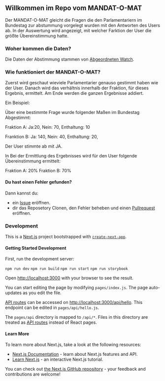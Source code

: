 ## Willkommen im Repo vom MANDAT-O-MAT

Der MANDAT-O-MAT gleicht die Fragen die den Parlamentariern im Bundestag zur abstummung vorgelegt wurden mit den Antworten des Users ab. In der Auswertung wird angezeigt, mit welcher Farktion der User die größte Übereinstimmung hatte.


### Woher kommen die Daten?

Die Daten der Abstimmung stammen von [Abgeordneten Watch](https://www.abgeordnetenwatch.de).

### Wie funktioniert der MANDAT-O-MAT?

Zuerst wird geschaut wieviele Parlamentarier genauso gestimmt haben wie der User. Danach wird das verhältnis innerhalb der Fraktion, für dieses Ergebnis, ermittelt. Am Ende werden die ganzen Ergebnisse addiert.

Ein Beispiel:

Über eine bestimmte Frage wurde folgender Maßen im Bundestag Abgestimmt:

Fraktion A:
Ja:20, Nein: 70, Enthaltung: 10

Franktion B:
Ja: 140, Nein: 40, Enthaltung: 20,

Der User stimmte ab mit JA.

In Bei der Ermittlung des Ergebnisses wird für den User folgende Übereinstimmung ermittelt:

Fraktion A: 20%
Fraktion B: 70%

#### Du hast einen Fehler gefunden?

Dann kannst du:

- ein [Issue](https://github.com/HorstFrank/mandat-o-mat/issues) eröffnen.
- dir das Reposetory Clonen, den Fehler beheben und einen [Pullrequest](https://github.com/HorstFrank/mandat-o-mat/pulls) eröffnen.

### Development

This is a [Next.js](https://nextjs.org/) project bootstrapped with [`create-next-app`](https://github.com/vercel/next.js/tree/canary/packages/create-next-app).

#### Getting Started Development

First, run the development server:

`npm run dev`
`npm run build`
`npm run start`
`npm run storybook`

Open [http://localhost:3000](http://localhost:3000) with your browser to see the result.

You can start editing the page by modifying `pages/index.js`. The page auto-updates as you edit the file.

[API routes](https://nextjs.org/docs/api-routes/introduction) can be accessed on [http://localhost:3000/api/hello](http://localhost:3000/api/hello). This endpoint can be edited in `pages/api/hello.js`.

The `pages/api` directory is mapped to `/api/*`. Files in this directory are treated as [API routes](https://nextjs.org/docs/api-routes/introduction) instead of React pages.

#### Learn More

To learn more about Next.js, take a look at the following resources:

- [Next.js Documentation](https://nextjs.org/docs) - learn about Next.js features and API.
- [Learn Next.js](https://nextjs.org/learn) - an interactive Next.js tutorial.

You can check out [the Next.js GitHub repository](https://github.com/vercel/next.js/) - your feedback and contributions are welcome!


